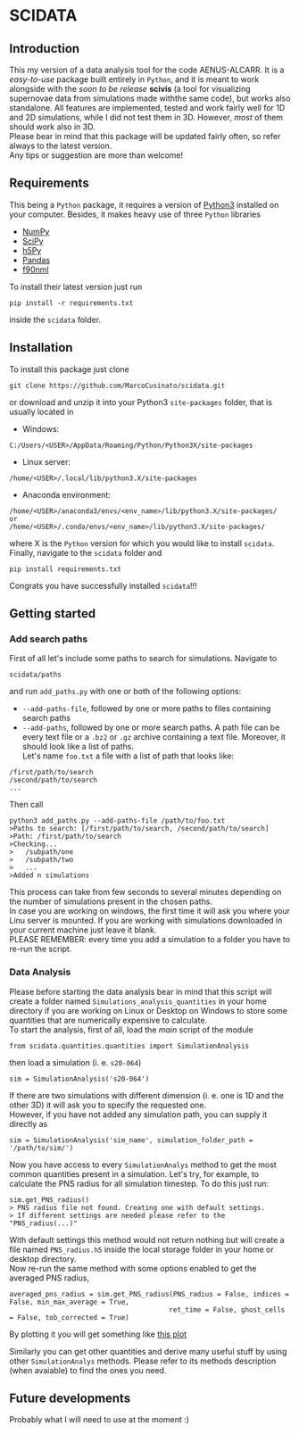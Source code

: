 # SCIDATA

## Introduction

This my version of a data analysis tool for the code AENUS-ALCARR. It is a _easy-to-use_ package built entirely in `Python`, and it is meant to work alongside with the _soon to be release_ __scivis__ (a tool for visualizing supernovae data from simulations made withthe same code), but works also standalone. All features are implemented, tested and work fairly well for 1D and 2D simulations, while I did not test them in 3D. However, _most_ of them should work also in 3D.<br/>
Please bear in mind that this package will be updated fairly often, so refer always to the latest version.<br/>
Any tips or suggestion are more than welcome! 

## Requirements

This being a `Python` package, it requires a version of [Python3](https://www.python.org/) installed on your computer. Besides, it makes heavy use of three `Python` libraries
 - [NumPy](https://numpy.org/)
 - [SciPy](https://scipy.org/)
 - [h5Py](https://www.h5py.org/)
 - [Pandas](https://pandas.pydata.org/docs/index.html)
 - [f90nml](https://pypi.org/project/f90nml/)

To install their latest version just run
```
pip install -r requirements.txt
```
inside the `scidata` folder.

## Installation
To install this package just clone 
```
git clone https://github.com/MarcoCusinato/scidata.git
```
or download and unzip it into your Python3 `site-packages` folder, that is usually located in
- Windows:
```
C:/Users/<USER>/AppData/Roaming/Python/Python3X/site-packages
```
- Linux server:
```
/home/<USER>/.local/lib/python3.X/site-packages
```
- Anaconda environment:
```
/home/<USER>/anaconda3/envs/<env_name>/lib/python3.X/site-packages/
or
/home/<USER>/.conda/envs/<env_name>/lib/python3.X/site-packages/
```
where X is the `Python` version for which you would like to install `scidata`.<br/>
Finally, navigate to the `scidata` folder and 
```
pip install requirements.txt
```
Congrats you have successfully installed `scidata`!!!

## Getting started

### Add search paths
First of all let's include some paths to search for simulations. Navigate to 
```
scidata/paths
```
and run `add_paths.py` with one or both of the following options:
- `--add-paths-file`, followed by one or more paths to files containing search paths
- `--add-paths`, followed by one or more search paths.
A path file can be every text file or a `.bz2` or `.gz` archive containing a text file. Moreover, it should look like a list of paths. <br/>
Let's name `foo.txt` a file with a list of path that looks like:
```
/first/path/to/search
/second/path/to/search
...
```
Then call 
```
python3 add_paths.py --add-paths-file /path/to/foo.txt
>Paths to search: [/first/path/to/search, /second/path/to/search]
>Path: /first/path/to/search
>Checking...
>   /subpath/one
>   /subpath/two
>   ...
>Added n simulations
```
This process can take from few seconds to several minutes depending on the number of simulations present in the chosen paths. <br/>
In case you are working on windows, the first time it will ask you where your Linu server is mounted. If you are working with simulations downloaded in your current machine just leave it blank. <br/>
PLEASE REMEMBER: every time you add a simulation to a folder you have to re-run the script. 

### Data Analysis 

Please before starting the data analysis bear in mind that this script will create a folder named `Simulations_analysis_quantities` in your home directory if you are working on Linux or Desktop on Windows to store some quantities that are numerically expensive to calculate.<br/>
To start the analysis, first of all, load the _main_ script of the module
```
from scidata.quantities.quantities import SimulationAnalysis
```
then load a simulation (i. e. `s20-064`)
```
sim = SimulationAnalysis('s20-064')
```
If there are two simulations with different dimension (i. e. one is 1D and the other 3D) it will ask you to specify the requested one. <br/> 
However, if you have not added any simulation path, you can supply it directly as
``` 
sim = SimulationAnalysis('sim_name', simulation_folder_path = '/path/to/sim/')
```
Now you have access to every `SimulationAnalys` method to get the most common quantities present in a simulation.
Let's try, for example, to calculate the PNS radius for all simulation timestep. To do this just run:
```
sim.get_PNS_radius()
> PNS radius file not found. Creating one with default settings.
> If different settings are needed please refer to the "PNS_radius(...)"
```
With default settings this method would not return nothing but will create a file named `PNS_radius.h5` inside the local storage folder in your home or desktop directory. <br/>
Now re-run the same method with some options enabled to get the averaged PNS radius,
```
averaged_pns_radius = sim.get_PNS_radius(PNS_radius = False, indices = False, min_max_average = True,
                                        ret_time = False, ghost_cells = False, tob_corrected = True)
```
By plotting it you will get something like [this plot]()

Similarly you can get other quantities and derive many useful stuff by using other `SimulationAnalys` methods. Please refer to its methods description (when avaiable) to find the ones you need.

## Future developments
Probably what I will need to use at the moment :)
